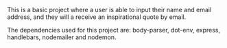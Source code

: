 This is a basic project where a user is able to input their name and email address,
and they will a receive an inspirational quote by email.

The dependencies used for this project are: body-parser, dot-env, express, handlebars, nodemailer and nodemon.
